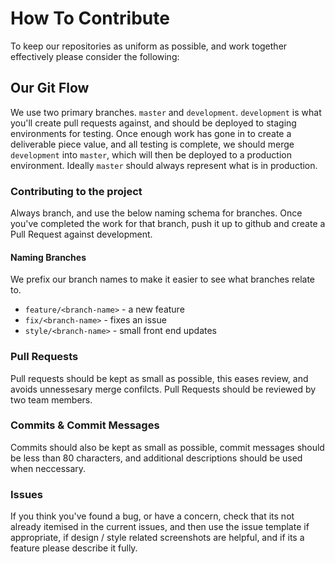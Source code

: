 # How To Contribute
To keep our repositories as uniform as possible, and work together effectively please consider the following:

## Our Git Flow
We use two primary branches.  `master` and `development`.  `development` is what you'll create pull requests against, and should be deployed to staging environments for testing. Once enough work has gone in to create a  deliverable piece value, and all testing is complete, we should merge `development` into `master`, which will then be deployed to a production environment.  Ideally `master` should always represent what is in production. 

### Contributing to the project
Always branch, and use the below naming schema for branches. Once you've completed the work for that branch, push it up to github and create a Pull Request against development.

#### Naming Branches
We prefix our branch names to make it easier to see what branches relate to.

* `feature/<branch-name>`  - a new feature
* `fix/<branch-name>` - fixes an issue
* `style/<branch-name>` - small front end updates

### Pull Requests
Pull requests should be kept as small as possible, this eases review, and avoids unnessesary merge confilcts.  Pull Requests should be reviewed by two team members.

### Commits & Commit Messages
Commits should also be kept as small as possible, commit messages should be less than 80 characters, and additional descriptions should be used when neccessary.  

### Issues
If you think you've found a bug, or have a concern, check that its not already itemised in the current issues, and then use the issue template if appropriate, if design / style related screenshots are helpful, and if its a feature please describe it fully.



 
